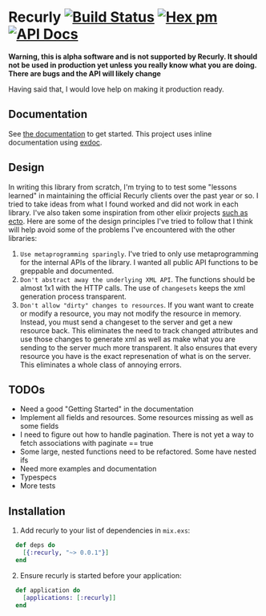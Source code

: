 # Recurly [![Build Status](https://travis-ci.org/bhelx/recurly-client-elixir.svg?branch=master)](https://travis-ci.org/bhelx/recurly-client-elixir) [![Hex pm](https://img.shields.io/hexpm/v/recurly.svg?maxAge=3600)](https://hex.pm/packages/recurly) [![API Docs](https://img.shields.io/badge/api-docs-blue.svg?style=flat)](https://hexdocs.pm/recurly/)

**Warning, this is alpha software and is not supported by Recurly. It should not be used in production yet
unless you really know what you are doing. There are bugs and the API will likely change**

Having said that, I would love help on making it production ready.

## Documentation

See [the documentation](https://hexdocs.pm/recurly/Recurly.html) to get started.
This project uses inline documentation using [exdoc](https://github.com/elixir-lang/ex_doc).

## Design

In writing this library from scratch, I'm trying to to test some "lessons learned" in maintaining the official
Recurly clients over the past year or so. I tried to take ideas from what I found worked and did not work in each library.
I've also taken some inspiration from other elixir projects [such as ecto](https://github.com/elixir-ecto/ecto).
Here are some of the design principles I've tried to follow that I think will help avoid some of the problems
I've encountered with the other libraries:

  1. `Use metaprogramming sparingly`. I've tried to only use metaprogramming for the internal APIs of the library.
      I wanted all public API functions to be greppable and documented.
  2. `Don't abstract away the underlying XML API`. The functions should be almost 1x1 with the HTTP calls.
      The use of `changesets` keeps the xml generation process transparent.
  3. `Don't allow "dirty" changes to resources`. If you want want to create or modify a resource,
      you may not modify the resource in memory. Instead, you must send a changeset to the server and get a new resource back.
      This eliminates the need to track changed attributes and use those changes to generate xml as well as make what you are
      sending to the server much more transparent. It also ensures that every resource you have is the exact represenation of
      what is on the server. This eliminates a whole class of annoying errors.

## TODOs

  - Need a good "Getting Started" in the documentation
  - Implement all fields and resources. Some resources missing as well as some fields
  - I need to figure out how to handle pagination. There is not yet a way to fetch associations
    with paginate == true
  - Some large, nested functions need to be refactored. Some have nested ifs
  - Need more examples and documentation
  - Typespecs
  - More tests

## Installation

1. Add recurly to your list of dependencies in `mix.exs`:

  ```elixir
    def deps do
      [{:recurly, "~> 0.0.1"}]
    end
  ```

2. Ensure recurly is started before your application:

  ```elixir
    def application do
      [applications: [:recurly]]
    end
  ```

